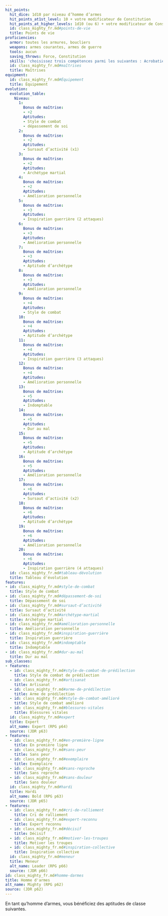 ```yaml
---
hit_points:
  hit_dice: 1d10 par niveau d’homme d’armes
  hit_points_at1st_level: 10 + votre modificateur de Constitution
  hit_points_at_higher_levels: 1d10 (ou 6) + votre modificateur de Constitution par niveau d’homme d’armes après le niveau 1
  id: class_mighty_fr.md#points-de-vie
  title: Points de vie
proficiencies:
  armor: toutes les armures, boucliers
  weapons: armes courantes, armes de guerre
  tools: aucun
  saving_throws: Force, Constitution
  skills: 'choisissez trois compétences parmi les suivantes : Acrobaties, Athlétisme, Commandement, Dressage, Guerre, Histoire, Intimidation, Perception, Perspicacité, Stratégie, Survie et les compétences de votre origine'
  id: class_mighty_fr.md#maîtrises
  title: Maîtrises
equipment:
  id: class_mighty_fr.md#Équipement
  title: Équipement
evolution:
  evolution_table:
    Niveau:
      1:
        Bonus de maîtrise:
        - +2
        Aptitudes:
        - Style de combat
        - dépassement de soi
      2:
        Bonus de maîtrise:
        - +2
        Aptitudes:
        - Sursaut d’activité (x1)
      3:
        Bonus de maîtrise:
        - +2
        Aptitudes:
        - Archétype martial
      4:
        Bonus de maîtrise:
        - +2
        Aptitudes:
        - Amélioration personnelle
      5:
        Bonus de maîtrise:
        - +3
        Aptitudes:
        - Inspiration guerrière (2 attaques)
      6:
        Bonus de maîtrise:
        - +3
        Aptitudes:
        - Amélioration personnelle
      7:
        Bonus de maîtrise:
        - +3
        Aptitudes:
        - Aptitude d’archétype
      8:
        Bonus de maîtrise:
        - +3
        Aptitudes:
        - Amélioration personnelle
      9:
        Bonus de maîtrise:
        - +4
        Aptitudes:
        - Style de combat
      10:
        Bonus de maîtrise:
        - +4
        Aptitudes:
        - Aptitude d’archétype
      11:
        Bonus de maîtrise:
        - +4
        Aptitudes:
        - Inspiration guerrière (3 attaques)
      12:
        Bonus de maîtrise:
        - +4
        Aptitudes:
        - Amélioration personnelle
      13:
        Bonus de maîtrise:
        - +5
        Aptitudes:
        - Indomptable
      14:
        Bonus de maîtrise:
        - +5
        Aptitudes:
        - Dur au mal
      15:
        Bonus de maîtrise:
        - +5
        Aptitudes:
        - Aptitude d’archétype
      16:
        Bonus de maîtrise:
        - +5
        Aptitudes:
        - Amélioration personnelle
      17:
        Bonus de maîtrise:
        - +6
        Aptitudes:
        - Sursaut d’activité (x2)
      18:
        Bonus de maîtrise:
        - +6
        Aptitudes:
        - Aptitude d’archétype
      19:
        Bonus de maîtrise:
        - +6
        Aptitudes:
        - Amélioration personnelle
      20:
        Bonus de maîtrise:
        - +6
        Aptitudes:
        - Inspiration guerrière (4 attaques)
  id: class_mighty_fr.md#tableau-dévolution
  title: Tableau d'évolution
features:
- id: class_mighty_fr.md#style-de-combat
  title: Style de combat
- id: class_mighty_fr.md#dépassement-de-soi
  title: Dépassement de soi
- id: class_mighty_fr.md#sursaut-d’activité
  title: Sursaut d’activité
- id: class_mighty_fr.md#archétype-martial
  title: Archétype martial
- id: class_mighty_fr.md#amélioration-personnelle
  title: Amélioration personnelle
- id: class_mighty_fr.md#inspiration-guerrière
  title: Inspiration guerrière
- id: class_mighty_fr.md#indomptable
  title: Indomptable
- id: class_mighty_fr.md#dur-au-mal
  title: Dur au mal
sub_classes:
- features:
  - id: class_mighty_fr.md#style-de-combat-de-prédilection
    title: Style de combat de prédilection
  - id: class_mighty_fr.md#artisanat
    title: Artisanat
  - id: class_mighty_fr.md#arme-de-prédilection
    title: Arme de prédilection
  - id: class_mighty_fr.md#style-de-combat-amélioré
    title: Style de combat amélioré
  - id: class_mighty_fr.md#blessures-vitales
    title: Blessures vitales
  id: class_mighty_fr.md#expert
  title: Expert
  alt_name: Expert (RPG p64)
  source: (JDR p63)
- features:
  - id: class_mighty_fr.md#en-première-ligne
    title: En première ligne
  - id: class_mighty_fr.md#sans-peur
    title: Sans peur
  - id: class_mighty_fr.md#exemplaire
    title: Exemplaire
  - id: class_mighty_fr.md#sans-reproche
    title: Sans reproche
  - id: class_mighty_fr.md#sans-douleur
    title: Sans douleur
  id: class_mighty_fr.md#hardi
  title: Hardi
  alt_name: Bold (RPG p63)
  source: (JDR p65)
- features:
  - id: class_mighty_fr.md#cri-de-ralliement
    title: Cri de ralliement
  - id: class_mighty_fr.md#expert-reconnu
    title: Expert reconnu
  - id: class_mighty_fr.md#décisif
    title: Décisif
  - id: class_mighty_fr.md#motiver-les-troupes
    title: Motiver les troupes
  - id: class_mighty_fr.md#inspiration-collective
    title: Inspiration collective
  id: class_mighty_fr.md#meneur
  title: Meneur
  alt_name: Leader (RPG p66)
  source: (JDR p66)
id: class_mighty_fr.md#homme-darmes
title: Homme d'armes
alt_name: Mighty (RPG p62)
source: (JDR p62)
---
```


En tant qu’homme d’armes, vous bénéficiez des aptitudes de classe suivantes.

